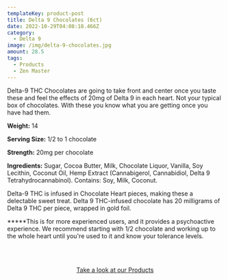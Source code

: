 ```yaml
---
templateKey: product-post
title: Delta 9 Chocolates (6ct)
date: 2022-10-29T04:08:18.466Z
category:
  - Delta 9
image: /img/delta-9-chocolates.jpg
amount: 28.5
tags:
  - Products
  - Zen Master
---
```

Delta-9 THC Chocolates are going to take front and center once you taste these and feel the effects of 20mg of Delta 9 in each heart.  Not your typical box of chocolates.  With these you know what you are getting once you have had them.

**Weight:** 14

**Serving Size:** 1/2 to 1 chocolate

**Strength:** 20mg per chocolate

**Ingredients:** Sugar, Cocoa Butter, Milk, Chocolate Liquor, Vanilla, Soy Lecithin, Coconut Oil, Hemp Extract (Cannabigerol, Cannabidiol, Delta 9 Tetrahydrocannabinol). Contains: Soy, Milk, Coconut.

Delta-9 THC is infused in Chocolate Heart pieces, making these a delectable sweet treat. Delta 9 THC-infused chocolate has 20 milligrams of Delta 9 THC per piece, wrapped in gold foil. 

**\***This is for more experienced users, and it provides a psychoactive experience. We recommend starting with 1/2 chocolate and working up to the whole heart until you're used to it and know your tolerance levels.

<br><br>

<Center><a class="link-view-more-products" target="_blank" href="https://capitalamericanshaman.com/products">Take a look at our Products</a></Center>